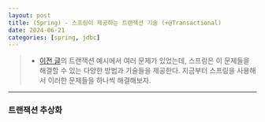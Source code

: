 ```yaml
---
layout: post
title: (Spring) - 스프링이 제공하는 트랜잭션 기술 (+@Transactional)
date: 2024-06-21
categories: [spring, jdbc]
---
```

> - [이전 글](https://leejae-h.github.io/posts/62)의 트랜잭션 예시에서 여러 문제가 있었는데, 스프링은 이 문제들을 해결할 수 있는 다양한 방법과 기술들을 제공한다. 지금부터 스프링을 사용해서 이러한 문제들을 하나씩 해결해보자.  

---
### 트랜잭션 추상화
